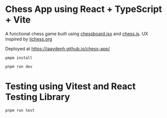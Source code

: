 # Chess App using React + TypeScript + Vite

A functional chess game built using [chessboard.jsx](https://github.com/willb335/chessboardjsx) and [chess.js](https://github.com/jhlywa/chess.js/). UX inspired by [lichess.org](https://lichess.org/)

Deployed at https://jaaydenh.github.io/chess-app/

```
pmpm install
```
```
pnpm run dev
```

# Testing using Vitest and React Testing Library

```
pnpm run test
```
